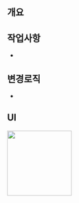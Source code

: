 ## 개요
> <!-- 작업 목적 및 개요 작성 -->

## 작업사항
- <!-- 작업 사항 작성 -->

## 변경로직
- <!-- 변경 로직 작성 -->

## UI
<img src="<!-- 이미지 링크 작성 -->" width="150px"></img>
